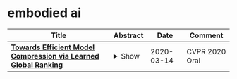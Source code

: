 # embodied ai

| **Title** | **Abstract** | **Date** | **Comment** |
| --- | --- | --- | --- |
| **[Towards Efficient Model Compression via Learned Global Ranking](http://arxiv.org/abs/1904.12368v2)** | <details><summary>Show</summary><p>Pruning convolutional filters has demonstrated its effectiveness in compressing ConvNets. Prior art in filter pruning requires users to specify a target model complexity (e.g., model size or FLOP count) for the resulting architecture. However, determining a target model complexity can be difficult for optimizing various embodied AI applications such as autonomous robots, drones, and user-facing applications. First, both the accuracy and the speed of ConvNets can affect the performance of the application. Second, the performance of the application can be hard to assess without evaluating ConvNets during inference. As a consequence, finding a sweet-spot between the accuracy and speed via filter pruning, which needs to be done in a trial-and-error fashion, can be time-consuming. This work takes a first step toward making this process more efficient by altering the goal of model compression to producing a set of ConvNets with various accuracy and latency trade-offs instead of producing one ConvNet targeting some pre-defined latency constraint. To this end, we propose to learn a global ranking of the filters across different layers of the ConvNet, which is used to obtain a set of ConvNet architectures that have different accuracy/latency trade-offs by pruning the bottom-ranked filters. Our proposed algorithm, LeGR, is shown to be 2x to 3x faster than prior work while having comparable or better performance when targeting seven pruned ResNet-56 with different accuracy/FLOPs profiles on the CIFAR-100 dataset. Additionally, we have evaluated LeGR on ImageNet and Bird-200 with ResNet-50 and MobileNetV2 to demonstrate its effectiveness. Code available at https://github.com/cmu-enyac/LeGR.</p></details> | 2020-03-14 | CVPR 2020 Oral |